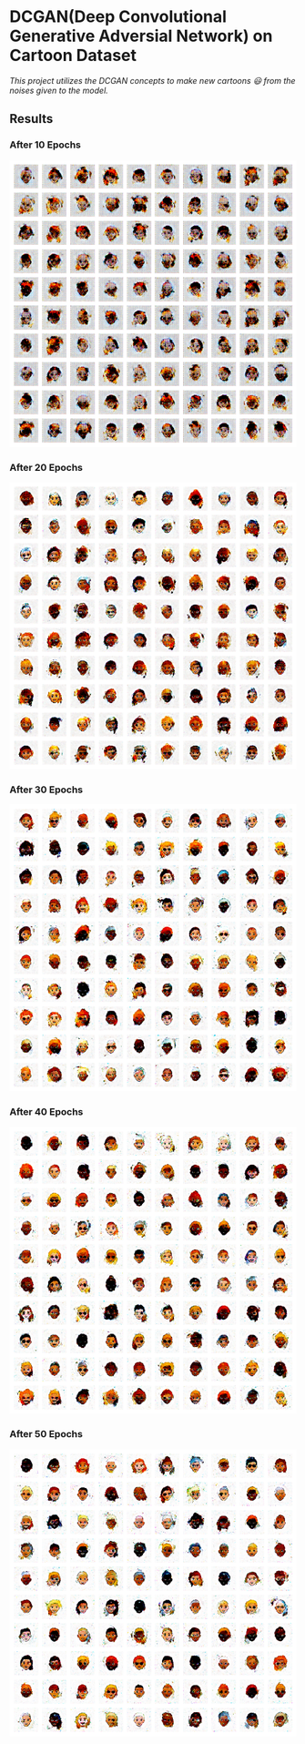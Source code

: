 # DCGAN(Deep Convolutional Generative Adversial Network) on Cartoon Dataset

*This project utilizes the DCGAN concepts to make new cartoons :smiley: from the noises given to the model.*

## Results

### After 10 Epochs 
<img src='https://github.com/NishantSushmakar/DCGAN-/blob/main/images/gan_output_epoch_10.png'> <br>
### After 20 Epochs 
<img src='https://github.com/NishantSushmakar/DCGAN-/blob/main/images/gan_output_epoch_20.png'><br>
### After 30 Epochs 
<img src='https://github.com/NishantSushmakar/DCGAN-/blob/main/images/gan_output_epoch_30.png'><br>
### After 40 Epochs
<img src='https://github.com/NishantSushmakar/DCGAN-/blob/main/images/gan_output_epoch_40.png'> <br>
### After 50 Epochs
<img src='https://github.com/NishantSushmakar/DCGAN-/blob/main/images/gan_output_epoch_50.png'>
 


